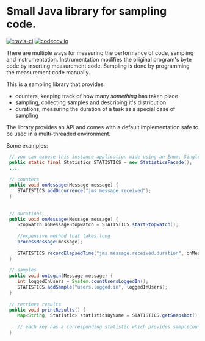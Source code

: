 # Small Java library for sampling code.

[![travis-ci](https://travis-ci.org/toefel18/patan.svg?branch=master "build")](https://travis-ci.org/toefel18/patan)  [![codecov.io](https://codecov.io/github/toefel18/patan/coverage.svg?branch=master "coverage")](https://codecov.io/github/toefel18/patan)

There are multiple ways for measuring the performance of code, sampling and instrumentation. Instrumentation modifies the original program's byte code by inserting measurement code. Sampling is done by programming the measurement code manually. 

This is a sampling library that provides:
  - counters, keeping track of how many *something* has taken place
  - sampling, collecting samples and describing it's distribution
  - durations, measuring the duration of a task as a special case of sampling 

The library provides an API and comes with a default implementation safe to be used in a multi-threaded environment. 
  
Some examples:

```java
 // you can expose this instance application wide using an Enum, Singleton or perhaps as a spring-bean
 public static final Statistics STATISTICS = new StatisticsFacade();
 ...
 
 // counters
 public void onMessage(Message message) {
    STATISTICS.addOccurrence("jms.message.received");
 }
 
 
 // durations
 public void onMessage(Message message) {
    Stopwatch onMessageStopwatch = STATISTICS.startStopwatch();
    
    //expensive method that takes long
    processMessage(message);
    
    STATISTICS.recordElapsedTime("jms.message.received.duration", onMessageStopwatch);    
 }
 
 // samples
 public void onLogin(Message message) {
    int loggedInUsers = System.countUsersLoggedIn();
    STATISTICS.addSample("users.logged.in", loggedInUsers);    
 }
 
 // retrieve results 
 public void printResults() {
    Map<String, Statistic> statisticsByName = STATISTICS.getSnapshot();
    
    // each key has a corresponding statistic which provides samplecount/min/max/avg/variance/standarddeviation
 }
 
```